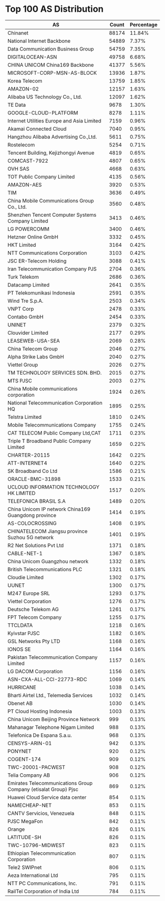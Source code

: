 # Top 100 AS Distribution
| AS | Count | Percentage |
|----|----|----|
| Chinanet | 88174 | 11.84% |
| National Internet Backbone | 54889 | 7.37% |
| Data Communication Business Group | 54759 | 7.35% |
| DIGITALOCEAN-ASN | 49758 | 6.68% |
| CHINA UNICOM China169 Backbone | 41377 | 5.56% |
| MICROSOFT-CORP-MSN-AS-BLOCK | 13936 | 1.87% |
| Korea Telecom | 13759 | 1.85% |
| AMAZON-02 | 12157 | 1.63% |
| Alibaba US Technology Co., Ltd. | 12097 | 1.62% |
| TE Data | 9678 | 1.30% |
| GOOGLE-CLOUD-PLATFORM | 8278 | 1.11% |
| Internet Utilities Europe and Asia Limited | 7159 | 0.96% |
| Akamai Connected Cloud | 7040 | 0.95% |
| Hangzhou Alibaba Advertising Co.,Ltd. | 5611 | 0.75% |
| Rostelecom | 5254 | 0.71% |
| Tencent Building, Kejizhongyi Avenue | 4819 | 0.65% |
| COMCAST-7922 | 4807 | 0.65% |
| OVH SAS | 4668 | 0.63% |
| TOT Public Company Limited | 4135 | 0.56% |
| AMAZON-AES | 3920 | 0.53% |
| TIM | 3636 | 0.49% |
| China Mobile Communications Group Co., Ltd. | 3560 | 0.48% |
| Shenzhen Tencent Computer Systems Company Limited | 3413 | 0.46% |
| LG POWERCOMM | 3400 | 0.46% |
| Hetzner Online GmbH | 3332 | 0.45% |
| HKT Limited | 3164 | 0.42% |
| NTT Communications Corporation | 3103 | 0.42% |
| JSC ER-Telecom Holding | 3088 | 0.41% |
| Iran Telecommunication Company PJS | 2704 | 0.36% |
| Turk Telekom | 2686 | 0.36% |
| Datacamp Limited | 2641 | 0.35% |
| PT Telekomunikasi Indonesia | 2591 | 0.35% |
| Wind Tre S.p.A. | 2503 | 0.34% |
| VNPT Corp | 2478 | 0.33% |
| Contabo GmbH | 2454 | 0.33% |
| UNINET | 2379 | 0.32% |
| Clouvider Limited | 2177 | 0.29% |
| LEASEWEB-USA-SEA | 2069 | 0.28% |
| China Telecom Group | 2046 | 0.27% |
| Alpha Strike Labs GmbH | 2040 | 0.27% |
| Viettel Group | 2026 | 0.27% |
| TM TECHNOLOGY SERVICES SDN. BHD. | 2015 | 0.27% |
| MTS PJSC | 2003 | 0.27% |
| China Mobile communications corporation | 1924 | 0.26% |
| National Telecommunication Corporation HQ | 1895 | 0.25% |
| Telstra Limited | 1810 | 0.24% |
| Mobile Telecommunications Company | 1755 | 0.24% |
| CAT TELECOM Public Company Ltd,CAT | 1711 | 0.23% |
| Triple T Broadband Public Company Limited | 1659 | 0.22% |
| CHARTER-20115 | 1642 | 0.22% |
| ATT-INTERNET4 | 1640 | 0.22% |
| SK Broadband Co Ltd | 1586 | 0.21% |
| ORACLE-BMC-31898 | 1533 | 0.21% |
| UCLOUD INFORMATION TECHNOLOGY HK LIMITED | 1517 | 0.20% |
| TELEFONICA BRASIL S.A | 1489 | 0.20% |
| China Unicom IP network China169 Guangdong province | 1414 | 0.19% |
| AS-COLOCROSSING | 1408 | 0.19% |
| CHINATELECOM Jiangsu province Suzhou 5G network | 1401 | 0.19% |
| R2 Net Solutions Pvt Ltd | 1371 | 0.18% |
| CABLE-NET-1 | 1367 | 0.18% |
| China Unicom Guangzhou network | 1332 | 0.18% |
| British Telecommunications PLC | 1321 | 0.18% |
| Cloudie Limited | 1302 | 0.17% |
| UUNET | 1300 | 0.17% |
| M247 Europe SRL | 1293 | 0.17% |
| Viettel Corporation | 1276 | 0.17% |
| Deutsche Telekom AG | 1261 | 0.17% |
| FPT Telecom Company | 1255 | 0.17% |
| TTCLDATA | 1218 | 0.16% |
| Kyivstar PJSC | 1182 | 0.16% |
| GSL Networks Pty LTD | 1168 | 0.16% |
| IONOS SE | 1164 | 0.16% |
| Pakistan Telecommunication Company Limited | 1157 | 0.16% |
| LG DACOM Corporation | 1156 | 0.16% |
| ASN-CXA-ALL-CCI-22773-RDC | 1069 | 0.14% |
| HURRICANE | 1038 | 0.14% |
| Bharti Airtel Ltd., Telemedia Services | 1032 | 0.14% |
| Obenet AB | 1030 | 0.14% |
| PT Cloud Hosting Indonesia | 1003 | 0.13% |
| China Unicom Beijing Province Network | 999 | 0.13% |
| Mahanagar Telephone Nigam Limited | 988 | 0.13% |
| Telefonica De Espana S.a.u. | 968 | 0.13% |
| CENSYS-ARIN-01 | 942 | 0.13% |
| PONYNET | 920 | 0.12% |
| COGENT-174 | 909 | 0.12% |
| TWC-20001-PACWEST | 908 | 0.12% |
| Telia Company AB | 906 | 0.12% |
| Emirates Telecommunications Group Company (etisalat Group) Pjsc | 869 | 0.12% |
| Huawei Cloud Service data center | 854 | 0.11% |
| NAMECHEAP-NET | 853 | 0.11% |
| CANTV Servicios, Venezuela | 848 | 0.11% |
| PJSC MegaFon | 842 | 0.11% |
| Orange | 826 | 0.11% |
| LATITUDE-SH | 826 | 0.11% |
| TWC-10796-MIDWEST | 823 | 0.11% |
| Ethiopian Telecommunication Corporation | 807 | 0.11% |
| Tele2 SWIPnet | 806 | 0.11% |
| Aeza International Ltd | 795 | 0.11% |
| NTT PC Communications, Inc. | 791 | 0.11% |
| RailTel Corporation of India Ltd | 784 | 0.11% |
